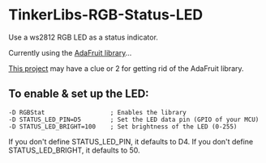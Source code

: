 # TinkerLibs-RGB-Status-LED

Use a ws2812 RGB LED as a status indicator.

Currently using the [AdaFruit library](https://github.com/adafruit/Adafruit_NeoPixel)...

[This project](https://github.com/ericgu/Fade) may have a clue or 2 for getting rid of the AdaFruit library.

## To enable & set up the LED:

    -D RGBStat                  ; Enables the library
    -D STATUS_LED_PIN=D5        ; Set the LED data pin (GPIO of your MCU)
    -D STATUS_LED_BRIGHT=100    ; Set brightness of the LED (0-255)

If you don't define STATUS_LED_PIN, it defaults to D4.
If you don't define STATUS_LED_BRIGHT, it defaults to 50.
